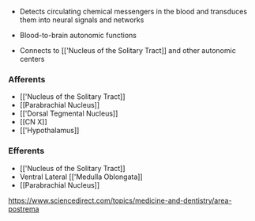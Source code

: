 - Detects circulating chemical messengers in the blood and transduces them into neural signals and networks
- Blood-to-brain autonomic functions

- Connects to [['Nucleus of the Solitary Tract]] and other autonomic centers

### Afferents
- [['Nucleus of the Solitary Tract]]
- [[Parabrachial Nucleus]]
- [['Dorsal Tegmental Nucleus]]
- [[CN X]]
- [['Hypothalamus]]
### Efferents
- [['Nucleus of the Solitary Tract]]
- Ventral Lateral [['Medulla Oblongata]]
- [[Parabrachial Nucleus]]

https://www.sciencedirect.com/topics/medicine-and-dentistry/area-postrema